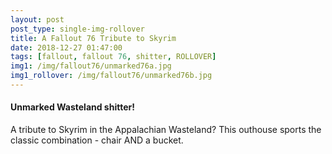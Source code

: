 ```yaml
---
layout: post
post_type: single-img-rollover
title: A Fallout 76 Tribute to Skyrim
date: 2018-12-27 01:47:00
tags: [fallout, fallout 76, shitter, ROLLOVER]
img1: /img/fallout76/unmarked76a.jpg
img1_rollover: /img/fallout76/unmarked76b.jpg
---
```

#### Unmarked Wasteland shitter!

A tribute to Skyrim in the Appalachian Wasteland? This outhouse sports the classic combination - chair AND a bucket.
